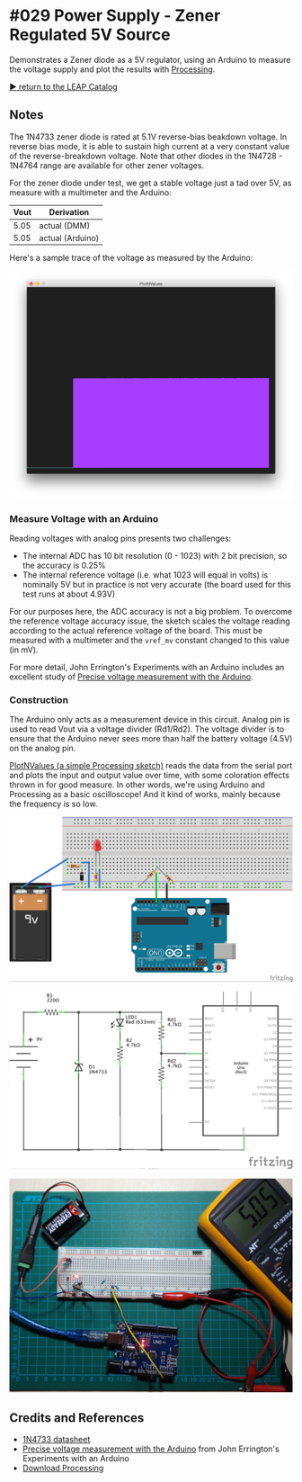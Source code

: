 # #029 Power Supply - Zener Regulated 5V Source

Demonstrates a Zener diode as a 5V regulator, using an Arduino to measure the voltage supply and plot the results with [Processing](https://www.processing.org).


[:arrow_forward: return to the LEAP Catalog](https://leap.tardate.com)

## Notes

The 1N4733 zener diode is rated at 5.1V reverse-bias beakdown voltage.
In reverse bias mode, it is able to sustain high current at a very constant value of the reverse-breakdown voltage.
Note that other diodes in the 1N4728 - 1N4764 range are available for other zener voltages.

For the zener diode under test, we get a stable voltage just a tad over 5V, as measure with a multimeter and the Arduino:

| Vout  | Derivation
|-------|---------------
| 5.05  | actual (DMM)
| 5.05 | actual (Arduino)

Here's a sample trace of the voltage as measured by the Arduino:

![processing trace](./assets/processing_trace.png?raw=true)

### Measure Voltage with an Arduino

Reading voltages with analog pins presents two challenges:

* The internal ADC has 10 bit resolution (0 - 1023) with 2 bit precision, so the accuracy is 0.25%
* The internal reference voltage (i.e. what 1023 will equal in volts) is nominally 5V but in practice is not very accurate (the board used for this test runs at about 4.93V)

For our purposes here, the ADC accuracy is not a big problem.
To overcome the reference voltage accuracy issue, the sketch scales the voltage reading according to the actual reference voltage of the board.
This must be measured with a multimeter and the `vref_mv` constant changed to this value (in mV).

For more detail, John Errington's Experiments with an Arduino includes an excellent study of [Precise voltage measurement with the Arduino](http://www.skillbank.co.uk/arduino/measure.htm).


### Construction

The Arduino only acts as a measurement device in this circuit.
Analog pin is used to read Vout via a voltage divider (Rd1/Rd2). The voltage divider is to ensure that the Arduino never sees more than half the battery voltage (4.5V) on the analog pin.

[PlotNValues (a simple Processing sketch)](../../processing/PlotNValues) reads the data from the serial port and plots the input and output value over time, with some coloration effects thrown in for good measure. In other words, we're using Arduino and Processing as a basic oscilloscope! And it kind of works, mainly because the frequency is so low.

![The Breadboard](./assets/PowerZener_bb.jpg?raw=true)

![The Schematic](./assets/PowerZener_schematic.jpg?raw=true)

![The Build](./assets/PowerZener_build.jpg?raw=true)

## Credits and References
* [1N4733 datasheet](http://www.futurlec.com/Diodes/1N4733.shtml)
* [Precise voltage measurement with the Arduino](http://www.skillbank.co.uk/arduino/measure.htm) from John Errington's Experiments with an Arduino
* [Download Processing](https://www.processing.org/download/)
